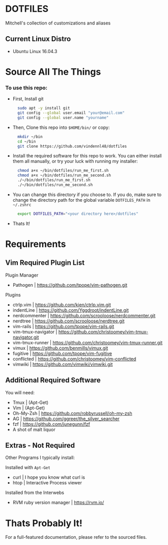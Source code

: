 # DOTFILES
Mitchell's collection of customizations and aliases

## Current Linux Distro
 - Ubuntu Linux 16.04.3

# Source All The Things
### To use this repo:
 - First, Install git
   ```sh
     sudo apt -y install git
     git config --global user.email "your@email.com"
     git config --global user.name "yourname"
   ```
 - Then, Clone this repo into `$HOME/bin/` or copy:
   ```sh
     mkdir ~/bin
     cd ~/bin
     git clone https://github.com/vindennl48/dotfiles
   ```
 - Install the required software for this repo to work.  You can either
   install them all manually, or try your luck with running my installer:
   ```sh
     chmod a+x ~/bin/dotfiles/run_me_first.sh
     chmod a+x ~/bin/dotfiles/run_me_second.sh
     ./~/bin/dotfiles/run_me_first.sh
     ./~/bin/dotfiles/run_me_second.sh
   ```
  
 - You can change this directory if you choose to. If you
   do, make sure to change the directory path for the
   global variable `DOTFILES_PATH` in `~/.zshrc`
   ```sh
     export DOTFILES_PATH="<your directory here>/dotfiles"
   ```
 - Thats It!

# Requirements

## Vim Required Plugin List
 Plugin Manager
  - Pathogen | https://github.com/tpope/vim-pathogen.git

 Plugins
  - ctrlp.vim | https://github.com/kien/ctrlp.vim.git
  - indentLine | https://github.com/Yggdroot/indentLine.git
  - nerdcommenter | https://github.com/scrooloose/nerdcommenter.git
  - nerdtree | https://github.com/scrooloose/nerdtree.git
  - vim-rails | https://github.com/tpope/vim-rails.git
  - vim-tmux-navigator | https://github.com/christoomey/vim-tmux-navigator.git
  - vim-tmux-runner | https://github.com/christoomey/vim-tmux-runner.git
  - vimux | https://github.com/benmills/vimux.git
  - fugitive | https://github.com/tpope/vim-fugitive
  - conflicted | https://github.com/christoomey/vim-conflicted
  - vimwiki | https://github.com/vimwiki/vimwiki.git

## Additional Required Software
You will need:
 - Tmux | (Apt-Get)
 - Vim | (Apt-Get)
 - Oh-My-Zsh | https://github.com/robbyrussell/oh-my-zsh
 - AG | https://github.com/ggreer/the_silver_searcher
 - fzf | https://github.com/junegunn/fzf
 - A shot of malt liquor

## Extras - Not Required
Other Programs I typically install:

Installed with `Apt-Get`
 - curl | I hope you know what curl is
 - htop | Interactive Process viewer

Installed from the Interwebs
 - RVM ruby version manager | https://rvm.io/

# Thats Probably It!
For a full-featured documentation, please refer to the sourced files.


